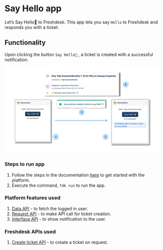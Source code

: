# Say Hello app

Let’s Say Hello👋 to Freshdesk.
This app lets you say `Hello` to Freshdesk and responds you with a ticket.

## Functionality

Upon clicking the button `Say Hello👋` , a ticket is created with a successful notification.

![ App flow Image](screenshots/app-flow-freshdesk.png "Text to show on mouseover")

### Steps to run app

1. Follow the steps in the documentation [here](https://developer.freshdesk.com/v2/docs/quick-start) to get started with the platform.
2. Execute the command, `fdk run` to run the app.

### Platform features used

1. [Data API](https://developer.freshdesk.com/v2/docs/data-api) - to fetch the logged in user.
2. [Request API](https://developer.freshdesk.com/v2/docs/request-api) - to make API call for ticket creation.
3. [Interface API](https://developer.freshdesk.com/v2/docs/interface-api/#ticketshownotify) - to show notification to the user.

### Freshdesk APIs used

1. [Create ticket API](https://developer.freshdesk.com/api/#create_ticket) - to create a ticket on request.
